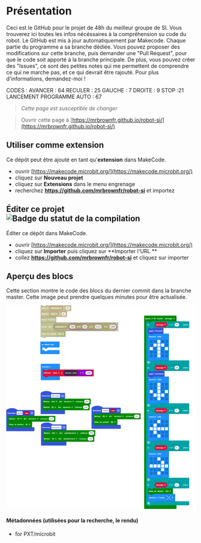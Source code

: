 # Présentation

Ceci est le GitHub pour le projet de 48h du meilleur groupe de SI. Vous trouverez ici toutes les infos nécéssaires à la compréhension su code du robot. Le GitHub est mis à jour automatiquement par Makecode.
Chaque partie du programme a sa branche dédiée. Vous pouvez proposer des modifications sur cette branche, puis demander une "Pull Request", pour que le code soit apporté à la branche principale. De plus, vous pouvez créer des "Issues", ce sont des petites notes qui me permettent de comprendre ce qui ne marche pas, et ce qui devrait être rajouté.
Pour plus d'informations, demandez-moi !

CODES :
AVANCER : 64
RECULER : 25
GAUCHE : 7
DROITE : 9
STOP :21
LANCEMENT PROGRAMME AUTO : 67

> *Cette page est susceptible de changer*

> Ouvrir cette page à [https://mrbrownfr.github.io/robot-si/](https://mrbrownfr.github.io/robot-si/)
 
## Utiliser comme extension

Ce dépôt peut être ajouté en tant qu'**extension** dans MakeCode.

* ouvrir [https://makecode.microbit.org/](https://makecode.microbit.org/)
* cliquez sur **Nouveau projet**
* cliquez sur **Extensions** dans le menu engrenage
* recherchez **https://github.com/mrbrownfr/robot-si** et importez

## Éditer ce projet ![Badge du statut de la compilation](https://github.com/mrbrownfr/robot-si/workflows/MakeCode/badge.svg)

Éditer ce dépôt dans MakeCode.

* ouvrir [https://makecode.microbit.org/](https://makecode.microbit.org/)
* cliquez sur **Importer** puis cliquez sur **Importer l'URL **
* collez **https://github.com/mrbrownfr/robot-si** et cliquez sur importer

## Aperçu des blocs

Cette section montre le code des blocs du dernier commit dans la branche master.
Cette image peut prendre quelques minutes pour être actualisée.

![Un rendu de la vue des blocs](https://github.com/mrbrownfr/robot-si/raw/master/.github/makecode/blocks.png)

#### Métadonnées (utilisées pour la recherche, le rendu)

* for PXT/microbit
<script src="https://makecode.com/gh-pages-embed.js"></script><script>makeCodeRender("{{ site.makecode.home_url }}", "{{ site.github.owner_name }}/{{ site.github.repository_name }}");</script>
